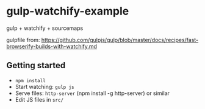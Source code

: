 # gulp-watchify-example


gulp + watchify + sourcemaps

gulpfile from: <https://github.com/gulpjs/gulp/blob/master/docs/recipes/fast-browserify-builds-with-watchify.md>

## Getting started

* `npm install`
* Start watching: `gulp js`
* Serve files: `http-server` (npm install -g http-server) or similar
* Edit JS files in `src/`
